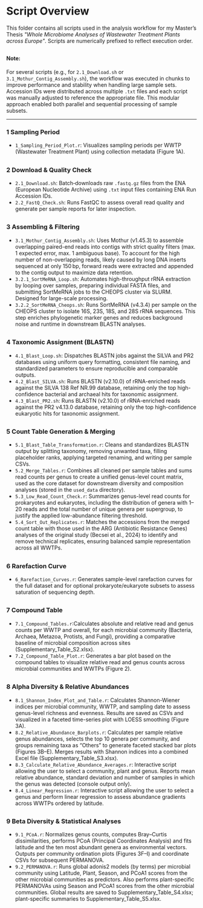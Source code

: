 # Script Overview

This folder contains all scripts used in the analysis workflow for my Master’s Thesis *"Whole Microbiome Analyses of Wastewater Treatment Plants 
across Europe"*. Scripts are numerically prefixed to reflect execution order.

##

#### Note:
For several scripts (e.g., for `2.1_Download.sh` or `3.1_Mothur_Contig_Assembly.sh`), the workflow was executed in chunks to improve performance and stability when handling large sample sets. Accession IDs were distributed across multiple `.txt` files and each script was manually adjusted to reference the appropriate file. This modular approach enabled both parallel and sequential processing of sample subsets.
__________________________

### 1 Sampling Period
- `1_Sampling_Period_Plot.r`: Visualizes sampling periods per WWTP (Wastewater Treatment Plant) using collection metadata (Figure 1A).

##

### 2 Download & Quality Check
- `2.1_Download.sh`: Batch‑downloads raw `.fastq.gz` files from the ENA (European Nucleotide Archive) using `.txt` input files containing ENA Run Accession IDs.
- `2.2_FastQ_Check.sh`: Runs FastQC to assess overall read quality and generate per sample reports for later inspection.

##

### 3 Assembling & Filtering
- `3.1_Mothur_Contig_Assembly.sh`: Uses Mothur (v1.45.3) to assemble overlapping paired-end reads into contigs with strict quality filters (max. 1 expected error, max. 1 ambiguous base). To account for the high number of non-overlapping reads, likely caused by long DNA inserts sequenced at only 150 bp, forward reads were extracted and appended to the contig output to maximize data retention.
- `3.2.1_SortMeRNA_Loop.sh`: Automates high-throughput rRNA extraction by looping over samples, preparing individual FASTA files, and submitting SortMeRNA jobs to the CHEOPS cluster via SLURM. Designed for large-scale processing.
- `3.2.2_SortMeRNA_Cheops.sh`: Runs SortMeRNA (v4.3.4) per sample on the CHEOPS cluster to isolate 16S, 23S, 18S, and 28S rRNA sequences. This step enriches phylogenetic marker genes and reduces background noise and runtime in downstream BLASTN analyses.
 
##

### 4 Taxonomic Assignment (BLASTN)
- `4.1_Blast_Loop.sh`: Dispatches BLASTN jobs against the SILVA and PR2 databases using uniform query formatting, consistent file naming, and standardized parameters to ensure reproducible and comparable outputs.
- `4.2_Blast_SILVA.sh`: Runs BLASTN (v2.10.0) of rRNA-enriched reads against the SILVA 138 Ref NR.99 database, retaining only the top high-confidence bacterial and archaeal hits for taxonomic assignment.
- `4.3_Blast_PR2.sh`: Runs BLASTN (v2.10.0) of rRNA-enriched reads against the PR2 v4.13.0 database, retaining only the top high-confidence eukaryotic hits for taxonomic assignment.

##

### 5 Count Table Generation & Merging
- `5.1_Blast_Table_Transformation.r`: Cleans and standardizes BLASTN output by splitting taxonomy, removing unwanted taxa, filling placeholder ranks, applying targeted renaming, and writing per sample CSVs.
- `5.2_Merge_Tables.r`: Combines all cleaned per sample tables and sums read counts per genus to create a unified genus-level count matrix, used as the core dataset for downstream diversity and composition analyses (stored in the `used_data` directory). 
- `5.3_Low_Read_Count_Check.r`: Summarizes genus-level read counts for prokaryotes and eukaryotes, including the distribution of genera with 1–20 reads and the total number of unique genera per supergroup, to justify the applied low-abundance filtering threshold.
- `5.4_Sort_Out_Replicates.r`: Matches the accessions from the merged count table with those used in the ARG (Antibiotic Resistance Genes) analyses of the original study (Becsei et al., 2024) to identify and remove technical replicates, ensuring balanced sample representation across all WWTPs.

##

### 6 Rarefaction Curve
- `6_Rarefaction_Curves.r`: Generates sample-level rarefaction curves for the full dataset and for optional prokaryote/eukaryote subsets to assess saturation of sequencing depth.

##

### 7 Compound Table
- `7.1_Compound_Tables.r`:Calculates absolute and relative read and genus counts per WWTP and overall, for each microbial community (Bacteria, Archaea, Metazoa, Protists, and Fungi), providing a comparative baseline of microbial composition across sites (Supplementary_Table_S2.xlsx).
- `7.2_Compound_Table_Plot.r`: Generates a bar plot based on the compound tables to visualize relative read and genus counts across microbial communities and WWTPs (Figure 2).

##

### 8 Alpha Diversity & Relative Abundances
- `8.1_Shannon_Index_Plot_and_Table.r`: Calculates Shannon-Wiener indices per microbial community, WWTP, and sampling date to assess genus-level richness and evenness. Results are saved as CSVs and visualized in a faceted time-series plot with LOESS smoothing (Figure 3A).
- `8.2_Relative_Abundance_Barplots.r`: Calculates per sample relative genus abundances, selects the top 10 genera per community, and groups remaining taxa as “Others” to generate faceted stacked bar plots (Figures 3B–E). Merges results with Shannon indices into a combined Excel file (Supplementary_Table_S3.xlsx).
- `8.3_Calculate_Relative_Abundance_Averages.r`: Interactive script allowing the user to select a community, plant and genus. Reports mean relative abundance, standard deviation and number of samples in which the genus was detected (console output only).
- `8.4_Linear_Regression.r`: Interactive script allowing the user to select a genus and perform linear regression to assess abundance gradients across WWTPs ordered by latitude.

##

### 9 Beta Diversity & Statistical Analyses
- `9.1_PCoA.r`: Normalizes genus counts, computes Bray–Curtis dissimilarities, performs PCoA (Principal Coordinates Analysis) and fits latitude and the ten most abundant genera as environmental vectors. Outputs per community ordination plots (Figures 3F–I) and coordinate CSVs for subsequent PERMANOVA.
- `9.2_PERMANOVA.r`: Runs global adonis2 models (by terms) per microbial community using Latitude, Plant, Season, and PCoA1 scores from the other microbial communities as predictors. Also performs plant-specific PERMANOVAs using Season and PCoA1 scores from the other microbial communities. Global results are saved to Supplementary_Table_S4.xlsx; plant-specific summaries to Supplementary_Table_S5.xlsx.
                       
